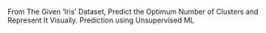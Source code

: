 From The Given ‘Iris’ Dataset, Predict the Optimum Number of Clusters and Represent It Visually. Prediction using Unsupervised ML
